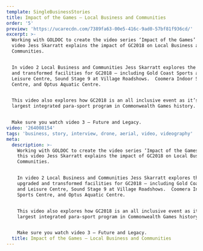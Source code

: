 ```yaml
---
template: SingleBusinessStories
title: Impact of the Games – Local Business and Communities
order: '5'
preview: 'https://ucarecdn.com/7389fa63-00e5-416c-9ad0-57bf81f936cd/'
excerpt: >-
  Working with GOLDOC to create the video series ‘Impact of the Games’ – In this
  video Jess Skarratt explains the impact of GC2018 on Local Business and
  Communities.


  In video 2 Local Business and Communities Jess Skarratt explores the upgraded
  and transformed facilities for GC2018 – including Gold Coast Sports and
  Leisure Centre, Sound Stage 9 at Village Roadshows.  Coomera Indoor Sports
  Centre, and Optus Aquatic Centre.


  This video also explores how GC2018 is an all inclusive event as it’s the
  largest integrated para-sport program in Commonwealth Games history.


  Make sure you watch video 3 – Future and Legacy.
video: '264008154'
tags: 'business, story, interview, drone, aerial, video, videography'
meta:
  description: >-
    Working with GOLDOC to create the video series ‘Impact of the Games’ – In
    this video Jess Skarratt explains the impact of GC2018 on Local Business and
    Communities.


    In video 2 Local Business and Communities Jess Skarratt explores the
    upgraded and transformed facilities for GC2018 – including Gold Coast Sports
    and Leisure Centre, Sound Stage 9 at Village Roadshows.  Coomera Indoor
    Sports Centre, and Optus Aquatic Centre.


    This video also explores how GC2018 is an all inclusive event as it’s the
    largest integrated para-sport program in Commonwealth Games history.


    Make sure you watch video 3 – Future and Legacy.
  title: Impact of the Games – Local Business and Communities
---
```


